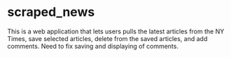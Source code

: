 # scraped_news
This is a web application that lets users pulls the latest articles from the NY Times, save selected articles, delete from the saved articles, and add comments. Need to fix saving and displaying of comments.
